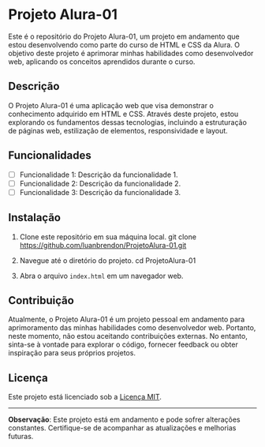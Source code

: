 # Projeto Alura-01

Este é o repositório do Projeto Alura-01, um projeto em andamento que estou desenvolvendo como parte do curso de HTML e CSS da Alura. O objetivo deste projeto é aprimorar minhas habilidades como desenvolvedor web, aplicando os conceitos aprendidos durante o curso.

## Descrição

O Projeto Alura-01 é uma aplicação web que visa demonstrar o conhecimento adquirido em HTML e CSS. Através deste projeto, estou explorando os fundamentos dessas tecnologias, incluindo a estruturação de páginas web, estilização de elementos, responsividade e layout.

## Funcionalidades

- [ ] Funcionalidade 1: Descrição da funcionalidade 1.
- [ ] Funcionalidade 2: Descrição da funcionalidade 2.
- [ ] Funcionalidade 3: Descrição da funcionalidade 3.

## Instalação

1. Clone este repositório em sua máquina local.
 git clone https://github.com/luanbrendon/ProjetoAlura-01.git


2. Navegue até o diretório do projeto.
 cd ProjetoAlura-01


3. Abra o arquivo `index.html` em um navegador web.

## Contribuição

Atualmente, o Projeto Alura-01 é um projeto pessoal em andamento para aprimoramento das minhas habilidades como desenvolvedor web. Portanto, neste momento, não estou aceitando contribuições externas. No entanto, sinta-se à vontade para explorar o código, fornecer feedback ou obter inspiração para seus próprios projetos.

## Licença

Este projeto está licenciado sob a [Licença MIT](LICENSE).

---

**Observação**: Este projeto está em andamento e pode sofrer alterações constantes. Certifique-se de acompanhar as atualizações e melhorias futuras.

